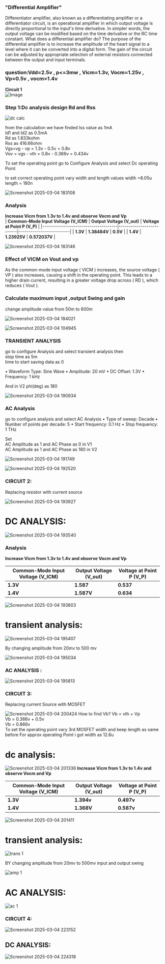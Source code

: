### **"Differential Amplifier"**

Differentiator amplifier, also known as a differentiating amplifier or a differentiator circuit, is an operational amplifier in which output voltage is directly proportional to the input's time derivative. In simpler words, the output voltage can be modified based on the time derivative or the RC time constant.
What does a differential amplifier do?
The purpose of the differential amplifier is to increase the amplitude of the heart signal to a level where it can be converted into a digital form. The gain of the circuit can be adjusted by appropriate selection of external resistors connected between the output and input terminals.
### **question:Vdd=2.5v , p<=3mw , Vicm=1.3v, Vocm=1.25v , Vp=0.5v , vocm=1.4v**
**Circuit 1** <br>
![Image](https://github.com/user-attachments/assets/4a8c18fd-31d4-42e2-84f7-ccaa40dd426d)


### Step 1:Dc analysis design Rd and Rss
![dc calc](https://github.com/user-attachments/assets/9effe2da-0b1a-43fd-aa7e-5bf8af3cdf2d)



from the calculation we have finded Iss value as 1mA <br>
Id1 and Id2 as 0.5mA <br>
Rd as 1.833kohm <br>
Rss as 416.66ohm <br>
Vgs=vg - vp = 1.3v - 0.5v = 0.8v <br>
Vov = vgs - vth = 0.8v - 0.366v = 0.434v <br>

To set the operating point go to Configure Analysis and select Dc operating Point <br>

to set correct operating point vary width and length values 
width =8.05u <br>
length = 180n <br>


![Screenshot 2025-03-04 183108](https://github.com/user-attachments/assets/29bcd7c2-01f8-4ccd-8868-6e676a54e5b3)

### **Analysis**

**Increase Vicm from 1.3v to 1.4v and observe Vocm and Vp** <br>
| **Common-Mode Input Voltage (V_ICM)** | **Output Voltage (V_out)** | **Voltage at Point P (V_P)** |
|--------------------------------------|--------------------------|--------------------------|
| **1.3V**                            | **1.38484V**             | **0.5V**                |
| **1.4V**                            | **1.23925V**                 | **0.572037V**               |




![Screenshot 2025-03-04 183146](https://github.com/user-attachments/assets/9ac2d4c0-65d6-4c50-9f07-6bba79589cb3)
### Effect of VICM on Vout and vp

As the common-mode input voltage \( VICM \) increases, the source voltage \( VP \) also increases, causing a shift in the operating point. This leads to a higher drain current, resulting in a greater voltage drop across \( RD \), which reduces \( Vout \).

### **Calculate maximum input ,output Swing  and gain**

change amplitude value from 50m to 600m




![Screenshot 2025-03-04 184021](https://github.com/user-attachments/assets/0164cb4d-2498-4a61-9d69-3bc4b7263f45)



![Screenshot 2025-03-04 104945](https://github.com/user-attachments/assets/e10f6351-9e54-4a54-9a92-3483ef9dcb76)
### **TRANSIENT ANALYSIS**
go to configure Analysis and select transient analysis then <br>
stop time as 5m <br>
time to start saving data as 0 <br>

• Waveform Type: Sine Wave
• Amplitude: 20 mV
• DC Offset: 1.3V
• Frequency: 1 kHz

And in V2 phi(deg) as 180


![Screenshot 2025-03-04 190934](https://github.com/user-attachments/assets/d61525d3-b43a-4dd1-8ada-21d0767d6c94)
### **AC Analysis**

go to configure analysis and select AC Analysis
• Type of sweep: Decade
• Number of points per decade: 5
• Start frequency: 0.1 Hz
• Stop frequency: 1 THz

Set <br>
AC Amplitude as 1 and AC Phase as 0 in V1 <br>
AC Amplitude as 1 and AC Phase as 180 in V2 <br>


![Screenshot 2025-03-04 191749](https://github.com/user-attachments/assets/84496068-358c-4a9d-9a47-9233deccde8e)


![Screenshot 2025-03-04 192520](https://github.com/user-attachments/assets/e98c280e-085f-4943-af51-a74986cc7228)

### CIRCUIT 2:
Replacing resistor with current source

![Screenshot 2025-03-04 193927](https://github.com/user-attachments/assets/58d25de9-2acd-45fb-bedf-93c3b865662a)
# DC ANALYSIS:

![Screenshot 2025-03-04 193540](https://github.com/user-attachments/assets/e5736bde-72ff-4d48-869f-b9d4794621c1)
### **Analysis**

**Increase Vicm from 1.3v to 1.4v and observe Vocm and Vp** <br>

| **Common-Mode Input Voltage (V_ICM)** | **Output Voltage (V_out)** | **Voltage at Point P (V_P)** |
|--------------------------------------|--------------------------|--------------------------|
| **1.3V**                            | **1.587**             | **0.537**                |
| **1.4V**                            | **1.587V**                 | **0.634**               |


![Screenshot 2025-03-04 193803](https://github.com/user-attachments/assets/a6a491b0-53ed-4f60-ac84-862a4e9531ee)
# transient analysis:


![Screenshot 2025-03-04 195407](https://github.com/user-attachments/assets/48474381-dae1-4dbd-af4a-828f2c4dbea9)

By changing amplitude from 20mv to 500 mv


![Screenshot 2025-03-04 195034](https://github.com/user-attachments/assets/32784df2-340d-4ff7-8c9e-b73e019e3efb)

### AC ANALYSIS :

![Screenshot 2025-03-04 195813](https://github.com/user-attachments/assets/9459856e-2c86-4cbd-b613-21fa5706749d)

### CIRCUIT 3:
Replacing current Source with MOSFET 


![Screenshot 2025-03-04 200424](https://github.com/user-attachments/assets/29db27ff-2882-4c49-bce8-ee48b11dc4e2)
How to find Vb?
Vb = vth + Vp <br>
Vb = 0.366v + 0.5v <br>
Vb = 0.866v <br>
To set the operating point vary 3rd MOSFET width and keep length as same before 
For approx operating Point i got width as 12.6u

# dc analysis:


![Screenshot 2025-03-04 201336](https://github.com/user-attachments/assets/aa465d5c-54cc-4657-84ed-256c35610e47)
**Increase Vicm from 1.3v to 1.4v and observe Vocm and Vp** <br>

| **Common-Mode Input Voltage (V_ICM)** | **Output Voltage (V_out)** | **Voltage at Point P (V_P)** |
|--------------------------------------|--------------------------|--------------------------|
| **1.3V**                            | **1.394v**             | **0.497v**                |
| **1.4V**                            | **1.368V**                 | **0.587v**               |



![Screenshot 2025-03-04 201411](https://github.com/user-attachments/assets/a39e7127-5adb-429a-a985-9055d03b5696)
# transient analysis:




![trans 1](https://github.com/user-attachments/assets/1258abba-908d-48dd-bfaa-5a02670745d1)

BY changing amplitude from 20mv to 500mv
input and output swing




![amp 1](https://github.com/user-attachments/assets/2dc7b33f-2bec-4d5d-965d-d470cdeb7393)

# AC ANALYSIS:



![ac 1](https://github.com/user-attachments/assets/3f790afc-ef6f-4237-b407-fd6b32626083)

### CIRCUIT 4:


![Screenshot 2025-03-04 223152](https://github.com/user-attachments/assets/6646efcb-08b5-4458-892c-9e4e8676b95d)

## DC ANALYSIS:



![Screenshot 2025-03-04 224318](https://github.com/user-attachments/assets/5bd7277d-3990-48a5-8ac8-94ac43c8be45)



